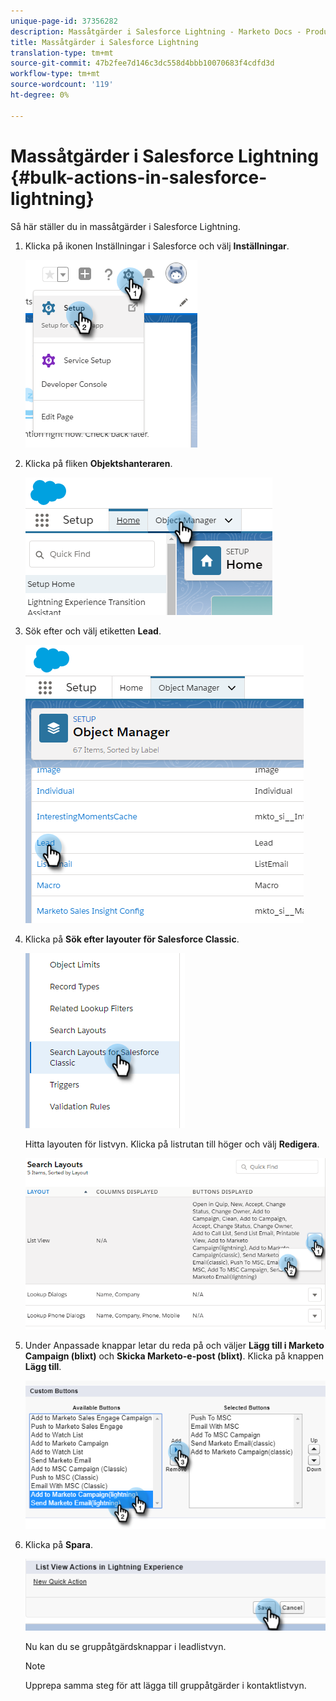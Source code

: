 ```yaml
---
unique-page-id: 37356282
description: Massåtgärder i Salesforce Lightning - Marketo Docs - Produktdokumentation
title: Massåtgärder i Salesforce Lightning
translation-type: tm+mt
source-git-commit: 47b2fee7d146c3dc558d4bbb10070683f4cdfd3d
workflow-type: tm+mt
source-wordcount: '119'
ht-degree: 0%

---
```



# Massåtgärder i Salesforce Lightning {#bulk-actions-in-salesforce-lightning}

Så här ställer du in massåtgärder i Salesforce Lightning.

1. Klicka på ikonen Inställningar i Salesforce och välj **Inställningar**.

   ![](assets/one.png)

1. Klicka på fliken **Objektshanteraren**.

   ![](assets/two.png)

1. Sök efter och välj etiketten **Lead**.

   ![](assets/three-2.png)

1. Klicka på **Sök efter layouter för Salesforce Classic**.

   ![](assets/four-1.png)

   Hitta layouten för listvyn. Klicka på listrutan till höger och välj **Redigera**.

   ![](assets/five.png)

1. Under Anpassade knappar letar du reda på och väljer **Lägg till i Marketo Campaign (blixt)** och **Skicka Marketo-e-post (blixt)**. Klicka på knappen **Lägg till**.

   ![](assets/six.png)

1. Klicka på **Spara**.

   ![](assets/seven.png)

   Nu kan du se gruppåtgärdsknappar i leadlistvyn.

   >[!NOTE]
   >
   >Upprepa samma steg för att lägga till gruppåtgärder i kontaktlistvyn.

